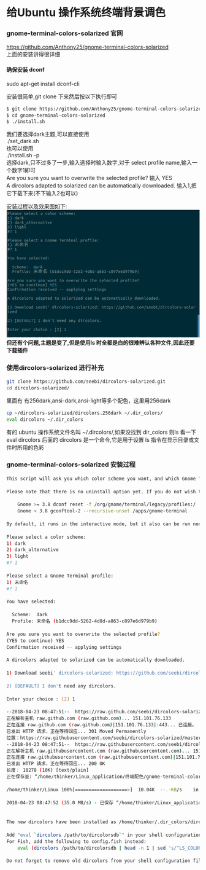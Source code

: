 # 给Ubuntu 操作系统终端背景调色
### gnome-terminal-colors-solarized 官网  
https://github.com/Anthony25/gnome-terminal-colors-solarized  
上面的安装讲得很详细

#### 确保安装 dconf
sudo apt-get install dconf-cli


安装很简单,git clone 下来然后按以下执行即可
```bash
$ git clone https://github.com/Anthony25/gnome-terminal-colors-solarized.git
$ cd gnome-terminal-colors-solarized
$ ./install.sh
```

我们要选择dark主题,可以直接使用  
./set_dark.sh  
也可以使用  
./install.sh -p  
选择dark,只不过多了一步,输入选择时输入数字,对于 select profile name,输入一个数字1即可  
Are you sure you want to overwrite the selected profile?  输入 YES  
A dircolors adapted to solarized can be automatically downloaded.  输入1,把它下载下来(不下输入2也可以)  


安装过程以及效果图如下:  
![](img/gnome-color.png)
**但还有个问题,主题是变了,但是使用ls 时全都是白的很难辨认各种文件,因此还要下载插件**
### 使用dircolors-solarized 进行补充  
```bash
git clone https://github.com/seebi/dircolors-solarized.git  
cd dircolors-solarized/
```
里面有 有256dark,ansi-dark,ansi-light等多个配色，这里用256dark 
```bash
cp ~/dircolors-solarized/dircolors.256dark ~/.dir_colors/  
eval dircolors ~/.dir_colors  
```  
有的 ubuntu 操作系统文件名叫 ~/.dircolors/,如果没找到 dir_colors 则ls 看一下  
eval dircolors 后面的 dircolors 是一个命令,它是用于设置 ls 指令在显示目录或文件时所用的色彩  
### gnome-terminal-colors-solarized 安装过程  
```bash
This script will ask you which color scheme you want, and which Gnome Terminal profile to overwrite.

Please note that there is no uninstall option yet. If you do not wish to overwrite any of your profiles, you should create a new profile before you run this script. However, you can reset your colors to the Gnome default, by running:

    Gnome >= 3.8 dconf reset -f /org/gnome/terminal/legacy/profiles:/
    Gnome < 3.8 gconftool-2 --recursive-unset /apps/gnome-terminal

By default, it runs in the interactive mode, but it also can be run non-interactively, just feed it with the necessary options, see 'install.sh --help' for details.

Please select a color scheme:
1) dark
2) dark_alternative
3) light
#? 1

Please select a Gnome Terminal profile:
1) 未命名
#? 1

You have selected:

  Scheme:  dark
  Profile: 未命名 (b1dcc9dd-5262-4d8d-a863-c897e6d979b9)

Are you sure you want to overwrite the selected profile?
(YES to continue) YES
Confirmation received -- applying settings

A dircolors adapted to solarized can be automatically downloaded.

1) Download seebi' dircolors-solarized: https://github.com/seebi/dircolors-solarized

2) [DEFAULT] I don't need any dircolors.

Enter your choice : [2] 1

--2018-04-23 08:47:51--  https://raw.github.com/seebi/dircolors-solarized/master//dircolors.ansi-dark
正在解析主机 raw.github.com (raw.github.com)... 151.101.76.133
正在连接 raw.github.com (raw.github.com)|151.101.76.133|:443... 已连接。
已发出 HTTP 请求，正在等待回应... 301 Moved Permanently
位置：https://raw.githubusercontent.com/seebi/dircolors-solarized/master//dircolors.ansi-dark [跟随至新的 URL]
--2018-04-23 08:47:51--  https://raw.githubusercontent.com/seebi/dircolors-solarized/master//dircolors.ansi-dark
正在解析主机 raw.githubusercontent.com (raw.githubusercontent.com)... 151.101.76.133
正在连接 raw.githubusercontent.com (raw.githubusercontent.com)|151.101.76.133|:443... 已连接。
已发出 HTTP 请求，正在等待回应... 200 OK
长度： 10278 (10K) [text/plain]
正在保存至: “/home/thinker/Linux_application/终端配色/gnome-terminal-colors-solarized/dircolors”

/home/thinker/Linux 100%[===================>]  10.04K  --.-KB/s    in 0s      

2018-04-23 08:47:52 (35.0 MB/s) - 已保存 “/home/thinker/Linux_application/终端配色/gnome-terminal-colors-solarized/dircolors” [10278/10278])


The new dircolors have been installed as /home/thinker/.dir_colors/dircolors.

Add "eval `dircolors /path/to/dircolorsdb`" in your shell configuration file (.bashrc, .zshrc, etc...) to use new dircolors.
For Fish, add the following to config.fish instead:
	eval (dircolors /path/to/dircolorsdb | head -n 1 | sed 's/^LS_COLORS=/set -x LS_COLORS /;s/;$//')

Do not forget to remove old dircolors from your shell configuration file if they were named differently than the one newly installed.

```
